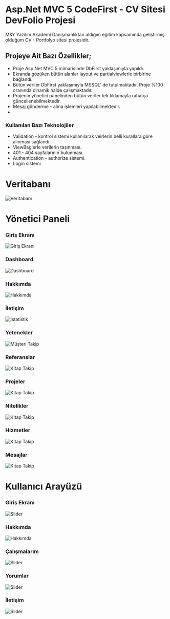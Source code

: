 # Asp.Net MVC 5 CodeFirst - CV Sitesi DevFolio Projesi
M&Y Yazılım Akademi Danışmanlıktan aldığım eğitim kapsamında geliştirmiş olduğum CV - Portfolyo sitesi projesidir.
## Projeye Ait Bazı Özellikler;
* Proje Asp.Net MVC 5 mimarisinde DbFirst yaklaşımıyla yapıldı.
* Ekranda gözüken bütün alanlar layout ve partialviewlerle birbirine bağlandı.
* Bütün veriler DbFirst yaklaşımıyla MSSQL' de tutulmaktadır. Proje %100 oranında dinamik halde çalışmaktadır.
* Projenin yönetici panelinden bütün veriler tek tıklamayla rahatça güncellenebilmektedir.
* Mesaj gönderme - alma işlemleri yapılabilmektedir.
*  
### Kullanılan Bazı Teknolojiler
* Validation - kontrol sistemi kullanılarak veirlerin belli kurallara göre alınması sağlandı.
* ViewBaglerle verilerin taşınması.
* 401 - 404 sayfalarının bulunması.
* Authentication - authorize sistemi.
* Login sistemi
# Veritabanı
![Veritabanı](https://github.com/batuhanyalin/DevFolio/blob/main/DevFolioBireysel/ScreenShots/database.png?raw=true)
# Yönetici Paneli
### Giriş Ekranı
![Giriş Ekranı](https://github.com/batuhanyalin/DevFolio/blob/main/DevFolioBireysel/ScreenShots/login.png?raw=true)
### Dashboard
![Dashboard](https://github.com/batuhanyalin/DevFolio/blob/main/DevFolioBireysel/ScreenShots/dashboard.png?raw=true)
### Hakkımda
![Hakkımda](https://github.com/batuhanyalin/DevFolio/blob/main/DevFolioBireysel/ScreenShots/hakkimdau.png?raw=true)
### İletişim
![İstatistik](https://github.com/batuhanyalin/DevFolio/blob/main/DevFolioBireysel/ScreenShots/iletisimu.png?raw=true)
### Yetenekler
![Müşteri Takip](https://github.com/batuhanyalin/DevFolio/blob/main/DevFolioBireysel/ScreenShots/yetenekleru.png?raw=true)
### Referanslar
![Kitap Takip](https://github.com/batuhanyalin/DevFolio/blob/main/DevFolioBireysel/ScreenShots/referanslaru.png?raw=true)
### Projeler
![Kitap Takip](https://github.com/batuhanyalin/DevFolio/blob/main/DevFolioBireysel/ScreenShots/projeleru.png?raw=true)
### Nitelikler
![Kitap Takip](https://github.com/batuhanyalin/DevFolio/blob/main/DevFolioBireysel/ScreenShots/niteliku.png?raw=true)
### Hizmetler
![Kitap Takip](https://github.com/batuhanyalin/DevFolio/blob/main/DevFolioBireysel/ScreenShots/hizmetlerimu.png?raw=true)
### Mesajlar
![Kitap Takip](https://github.com/batuhanyalin/DevFolio/blob/main/DevFolioBireysel/ScreenShots/mesajlaru.png?raw=true)

# Kullanıcı Arayüzü
### Giriş Ekranı
![Slider](https://github.com/batuhanyalin/DevFolio/blob/main/DevFolioBireysel/ScreenShots/slider.png?raw=true)
### Hakkımda
![Hakkımda](https://github.com/batuhanyalin/DevFolio/blob/main/DevFolioBireysel/ScreenShots/hakkimda.png?raw=true)
### Çalışmalarım
![Slider](https://github.com/batuhanyalin/DevFolio/blob/main/DevFolioBireysel/ScreenShots/calismalarim.png?raw=true)
### Yorumlar
![Slider](https://github.com/batuhanyalin/DevFolio/blob/main/DevFolioBireysel/ScreenShots/testimonial.png?raw=true)
### İletişim
![Slider](https://github.com/batuhanyalin/DevFolio/blob/main/DevFolioBireysel/ScreenShots/contact.png?raw=true)
